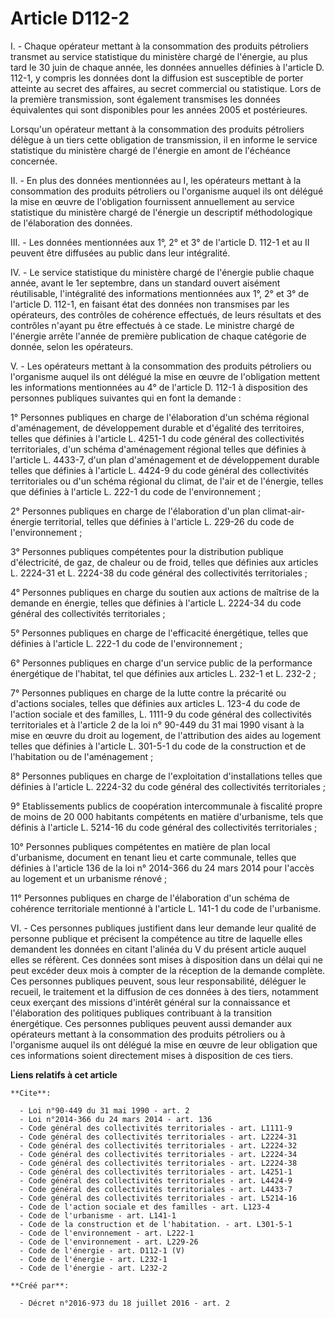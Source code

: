 # Article D112-2

I. - Chaque opérateur mettant à la consommation des produits pétroliers transmet au service statistique du ministère chargé
de l'énergie, au plus tard le 30 juin de chaque année, les données annuelles définies à l'article D. 112-1, y compris les
données dont la diffusion est susceptible de porter atteinte au secret des affaires, au secret commercial ou statistique.
Lors de la première transmission, sont également transmises les données équivalentes qui sont disponibles pour les années
2005 et postérieures. 

Lorsqu'un opérateur mettant à la consommation des produits pétroliers délègue à un tiers cette obligation de transmission, il
en informe le service statistique du ministère chargé de l'énergie en amont de l'échéance concernée. 

II. - En plus des données mentionnées au I, les opérateurs mettant à la consommation des produits pétroliers ou l'organisme
auquel ils ont délégué la mise en œuvre de l'obligation fournissent annuellement au service statistique du ministère chargé
de l'énergie un descriptif méthodologique de l'élaboration des données. 

III. - Les données mentionnées aux 1°, 2° et 3° de l'article D. 112-1 et au II peuvent être diffusées au public dans leur
intégralité. 

IV. - Le service statistique du ministère chargé de l'énergie publie chaque année, avant le 1er septembre, dans un standard
ouvert aisément réutilisable, l'intégralité des informations mentionnées aux 1°, 2° et 3° de l'article D. 112-1, en faisant
état des données non transmises par les opérateurs, des contrôles de cohérence effectués, de leurs résultats et des contrôles
n'ayant pu être effectués à ce stade. Le ministre chargé de l'énergie arrête l'année de première publication de chaque
catégorie de donnée, selon les opérateurs. 

V. - Les opérateurs mettant à la consommation des produits pétroliers ou l'organisme auquel ils ont délégué la mise en œuvre
de l'obligation mettent les informations mentionnées au 4° de l'article D. 112-1 à disposition des personnes publiques
suivantes qui en font la demande : 

1° Personnes publiques en charge de l'élaboration d'un schéma régional d'aménagement, de développement durable et d'égalité
des territoires, telles que définies à l'article L. 4251-1 du code général des collectivités territoriales, d'un schéma
d'aménagement régional telles que définies à l'article L. 4433-7, d'un plan d'aménagement et de développement durable telles
que définies à l'article L. 4424-9 du code général des collectivités territoriales ou d'un schéma régional du climat, de
l'air et de l'énergie, telles que définies à l'article L. 222-1 du code de l'environnement ; 

2° Personnes publiques en charge de l'élaboration d'un plan climat-air-énergie territorial, telles que définies à l'article
L. 229-26 du code de l'environnement ; 

3° Personnes publiques compétentes pour la distribution publique d'électricité, de gaz, de chaleur ou de froid, telles que
définies aux articles L. 2224-31 et L. 2224-38 du code général des collectivités territoriales ; 

4° Personnes publiques en charge du soutien aux actions de maîtrise de la demande en énergie, telles que définies à l'article
L. 2224-34 du code général des collectivités territoriales ; 

5° Personnes publiques en charge de l'efficacité énergétique, telles que définies à l'article L. 222-1 du code de
l'environnement ; 

6° Personnes publiques en charge d'un service public de la performance énergétique de l'habitat, tel que définies aux
articles L. 232-1 et L. 232-2 ; 

7° Personnes publiques en charge de la lutte contre la précarité ou d'actions sociales, telles que définies aux articles L.
123-4 du code de l'action sociale et des familles, L. 1111-9 du code général des collectivités territoriales et à l'article 2
de la loi n° 90-449 du 31 mai 1990 visant à la mise en œuvre du droit au logement, de l'attribution des aides au logement
telles que définies à l'article L. 301-5-1 du code de la construction et de l'habitation ou de l'aménagement ; 

8° Personnes publiques en charge de l'exploitation d'installations telles que définies à l'article L. 2224-32 du code général
des collectivités territoriales ; 

9° Etablissements publics de coopération intercommunale à fiscalité propre de moins de 20 000 habitants compétents en matière
d'urbanisme, tels que définis à l'article L. 5214-16 du code général des collectivités territoriales ; 

10° Personnes publiques compétentes en matière de plan local d'urbanisme, document en tenant lieu et carte communale, telles
que définies à l'article 136 de la loi n° 2014-366 du 24 mars 2014 pour l'accès au logement et un urbanisme rénové ; 

11° Personnes publiques en charge de l'élaboration d'un schéma de cohérence territoriale mentionné à l'article L. 141-1 du
code de l'urbanisme. 

VI. - Ces personnes publiques justifient dans leur demande leur qualité de personne publique et précisent la compétence au
titre de laquelle elles demandent les données en citant l'alinéa du V du présent article auquel elles se réfèrent. Ces
données sont mises à disposition dans un délai qui ne peut excéder deux mois à compter de la réception de la demande
complète. Ces personnes publiques peuvent, sous leur responsabilité, déléguer le recueil, le traitement et la diffusion de
ces données à des tiers, notamment ceux exerçant des missions d'intérêt général sur la connaissance et l'élaboration des
politiques publiques contribuant à la transition énergétique. Ces personnes publiques peuvent aussi demander aux opérateurs
mettant à la consommation des produits pétroliers ou à l'organisme auquel ils ont délégué la mise en œuvre de leur obligation
que ces informations soient directement mises à disposition de ces tiers.

**Liens relatifs à cet article**

	**Cite**:

	  - Loi n°90-449 du 31 mai 1990 - art. 2
	  - Loi n°2014-366 du 24 mars 2014 - art. 136
	  - Code général des collectivités territoriales - art. L1111-9
	  - Code général des collectivités territoriales - art. L2224-31
	  - Code général des collectivités territoriales - art. L2224-32
	  - Code général des collectivités territoriales - art. L2224-34
	  - Code général des collectivités territoriales - art. L2224-38
	  - Code général des collectivités territoriales - art. L4251-1
	  - Code général des collectivités territoriales - art. L4424-9
	  - Code général des collectivités territoriales - art. L4433-7
	  - Code général des collectivités territoriales - art. L5214-16
	  - Code de l'action sociale et des familles - art. L123-4
	  - Code de l'urbanisme - art. L141-1
	  - Code de la construction et de l'habitation. - art. L301-5-1
	  - Code de l'environnement - art. L222-1
	  - Code de l'environnement - art. L229-26
	  - Code de l'énergie - art. D112-1 (V)
	  - Code de l'énergie - art. L232-1
	  - Code de l'énergie - art. L232-2

	**Créé par**:

	  - Décret n°2016-973 du 18 juillet 2016 - art. 2

